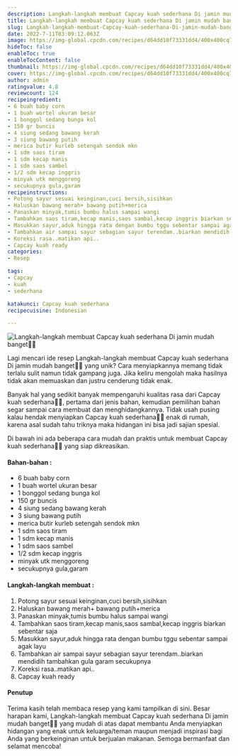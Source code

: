 ```yaml
---
description: Langkah-langkah membuat Capcay kuah sederhana Di jamin mudah banget"
title: Langkah-langkah membuat Capcay kuah sederhana Di jamin mudah banget
slug: Langkah-langkah-membuat-Capcay-kuah-sederhana-Di-jamin-mudah-banget
date: 2022-7-11T03:09:12.063Z
image: https://img-global.cpcdn.com/recipes/d64dd10f73331dd4/400x400cq70/photo.jpg
hideToc: false
enableToc: true
enableTocContent: false
thumbnail: https://img-global.cpcdn.com/recipes/d64dd10f73331dd4/400x400cq70/photo.jpg
cover: https://img-global.cpcdn.com/recipes/d64dd10f73331dd4/400x400cq70/photo.jpg
author: admin
ratingvalue: 4.8
reviewcount: 124
recipeingredient:
- 6 buah baby corn
- 1 buah wortel ukuran besar
- 1 bonggol sedang bunga kol
- 150 gr buncis
- 4 siung sedang bawang kerah
- 3 siung bawang putih
- merica butir kurleb setengah sendok mkn
- 1 sdm saos tiram
- 1 sdm kecap manis
- 1 sdm saos sambel
- 1/2 sdm kecap inggris
- minyak utk menggoreng
- secukupnya gula,garam
recipeinstructions:
- Potong sayur sesuai keinginan,cuci bersih,sisihkan
- Haluskan bawang merah+ bawang putih+merica
- Panaskan minyak,tumis bumbu halus sampai wangi
- Tambahkan saos tiram,kecap manis,saos sambal,kecap inggris biarkan sebentar saja
- Masukkan sayur,aduk hingga rata dengan bumbu tggu sebentar sampai agak layu
- Tambahkan air sampai sayur sebagian sayur terendam..biarkan mendidih tambahkan gula garam secukupnya
- Koreksi rasa..matikan api..
- Capcay kuah ready
categories:
- Resep

tags:
- Capcay
- kuah
- sederhana

katakunci: Capcay kuah sederhana
recipecuisine: Indonesian

---
```


![Langkah-langkah membuat Capcay kuah sederhana Di jamin mudah banget👩‍🍳](https://img-global.cpcdn.com/recipes/d64dd10f73331dd4/400x400cq70/photo.jpg)

Lagi mencari ide resep Langkah-langkah membuat Capcay kuah sederhana Di jamin mudah banget👩‍🍳 yang unik? Cara menyiapkannya memang tidak terlalu sulit namun tidak gampang juga. Jika keliru mengolah maka hasilnya tidak akan memuaskan dan justru cenderung tidak enak.

Banyak hal yang sedikit banyak mempengaruhi kualitas rasa dari Capcay kuah sederhana👩‍🍳, pertama dari jenis bahan, kemudian pemilihan bahan segar sampai cara membuat dan menghidangkannya. Tidak usah pusing kalau hendak menyiapkan Capcay kuah sederhana👩‍🍳 enak di rumah, karena asal sudah tahu triknya maka hidangan ini bisa jadi sajian spesial.

Di bawah ini ada beberapa cara mudah dan praktis untuk membuat Capcay kuah sederhana👩‍🍳 yang siap dikreasikan.

<!--inarticleads1-->

#### Bahan-bahan :

- 6 buah baby corn
- 1 buah wortel ukuran besar
- 1 bonggol sedang bunga kol
- 150 gr buncis
- 4 siung sedang bawang kerah
- 3 siung bawang putih
- merica butir kurleb setengah sendok mkn
- 1 sdm saos tiram
- 1 sdm kecap manis
- 1 sdm saos sambel
- 1/2 sdm kecap inggris
- minyak utk menggoreng
- secukupnya gula,garam

<!--inarticleads2-->

#### Langkah-langkah membuat :

1. Potong sayur sesuai keinginan,cuci bersih,sisihkan
1. Haluskan bawang merah+ bawang putih+merica
1. Panaskan minyak,tumis bumbu halus sampai wangi
1. Tambahkan saos tiram,kecap manis,saos sambal,kecap inggris biarkan sebentar saja
1. Masukkan sayur,aduk hingga rata dengan bumbu tggu sebentar sampai agak layu
1. Tambahkan air sampai sayur sebagian sayur terendam..biarkan mendidih tambahkan gula garam secukupnya
1. Koreksi rasa..matikan api..
1. Capcay kuah ready

#### Penutup

Terima kasih telah membaca resep yang kami tampilkan di sini. Besar harapan kami, Langkah-langkah membuat Capcay kuah sederhana Di jamin mudah banget👩‍🍳 yang mudah di atas dapat membantu Anda menyiapkan hidangan yang enak untuk keluarga/teman maupun menjadi inspirasi bagi Anda yang berkeinginan untuk berjualan makanan. Semoga bermanfaat dan selamat mencoba!